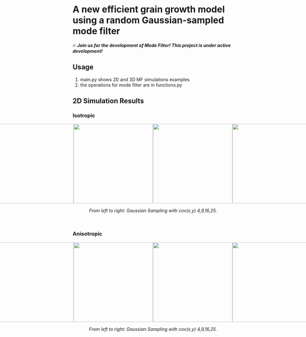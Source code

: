 # A new efficient grain growth model using a random Gaussian-sampled mode filter

:fire: ***Join us for the development of Mode Filter! This project is under active development!***

## Usage
1. main.py shows 2D and 3D MF simulations examples
2. the operations for mode filter are in functions.py


## 2D Simulation Results
### Isotropic
<div style="display: flex; justify-content: center; align-items: center;">
  <img src="materials/isotropic/var4.gif" width="249" />
  <img src="materials/isotropic/var9.gif" width="249" />
  <img src="materials/isotropic/var16.gif" width="249" />
  <img src="materials/isotropic/var25.gif" width="249" />
</div>

<p align="middle">
    <em >From left to right: Gaussian Sampling with cov(x,y) 4,9,16,25.</em>
</p>
<br>

### Anisotropic
<div style="display: flex; justify-content: center; align-items: center;">
  <img src="materials/anisotropic/ims_id0_0.gif" width="249" />
  <img src="materials/anisotropic/ims_id0_4.gif" width="249" />
  <img src="materials/anisotropic/ims_id0_9.gif" width="249" />
  <img src="materials/anisotropic/ims_id0_16.gif" width="249" />
</div>

<p align="middle">
    <em >From left to right: Gaussian Sampling with cov(x,y) 4,9,16,25.</em>
</p>
<br>



